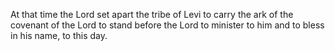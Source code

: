 At that time the Lord set apart the tribe of Levi to carry the ark of the covenant of the Lord to stand before the Lord to minister to him and to bless in his name, to this day.
